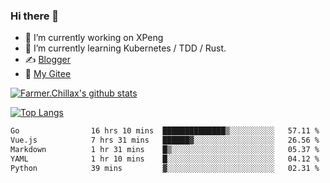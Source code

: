 ### Hi there 👋

- 🔭 I’m currently working on XPeng
- 🌱 I’m currently learning Kubernetes / TDD / Rust.
- ✍️ [Blogger](https://blog.farmer233.top)
- 🤔 [My Gitee](https://gitee.com/Farmer-chong)


[![Farmer.Chillax's github stats](https://github-readme-stats.vercel.app/api?username=FarmerChillax)](https://github.com/anuraghazra/github-readme-stats)

[![Top Langs](https://github-readme-stats.vercel.app/api/top-langs/?username=FarmerChillax&layout=compact&hide=html,css,javascript)](https://github.com/anuraghazra/github-readme-stats)


<a href="https://wakatime.com/@Farmer"> </a>
          <!--START_SECTION:waka-->

```txt
Go                16 hrs 10 mins  ██████████████▒░░░░░░░░░░   57.11 %
Vue.js            7 hrs 31 mins   ██████▓░░░░░░░░░░░░░░░░░░   26.56 %
Markdown          1 hr 31 mins    █▒░░░░░░░░░░░░░░░░░░░░░░░   05.37 %
YAML              1 hr 10 mins    █░░░░░░░░░░░░░░░░░░░░░░░░   04.12 %
Python            39 mins         ▓░░░░░░░░░░░░░░░░░░░░░░░░   02.31 %
```

<!--END_SECTION:waka-->



<!--
**Farmer-chong/Farmer-chong** is a ✨ _special_ ✨ repository because its `README.md` (this file) appears on your GitHub profile.

Here are some ideas to get you started:

- 🔭 I’m currently working on ...
- 🌱 I’m currently learning ...
- 👯 I’m looking to collaborate on ...
- 🤔 I’m looking for help with ...
- 💬 Ask me about ...
- 📫 How to reach me: ...
- 😄 Pronouns: ...
- ⚡ Fun fact: ...
-->
